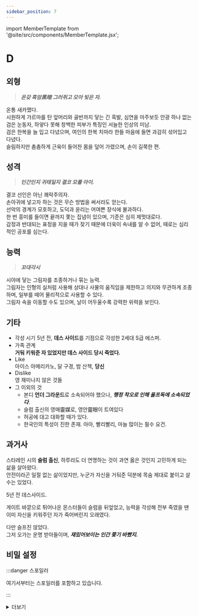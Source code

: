 ```yaml
---
sidebar_position: 7
---
```


import MemberTemplate from '@site/src/components/MemberTemplate.jsx';

# D

<MemberTemplate
  title="울프독"
  image="/img/w.png"
  codename="D"
  gender="남성"
  age="22"
  height="182cm"
  affiliation="특수 요원"
  ability="[S급] - 꼬대각시"
  bg="#3AB8DE"
  cr="#fff"
/>

## 외형
> ***온갖 흑암黑暗 그러쥐고 모아 빚은 자.***

온통 새카맸다.  
시원하게 가르마를 탄 앞머리와 골반까지 닿는 긴 흑발, 심연을 마주보듯 안광 하나 없는 검은 눈동자, 하얗다 못해 창백한 피부가 특징인 서늘한 인상의 미남.  
검은 한복을 늘 입고 다녔으며, 여인의 한복 치마라 한들 마음에 들면 과감히 섞어입고 다녔다.  
슬림하지만 촘촘하게 근육이 들어찬 몸을 덮어 가렸으며, 손이 길쭉한 편.  

## 성격
> ***인간인지 귀태일지 결코 모를 아이.***

결코 선인은 아닌 쾌락주의자.  
손아귀에 넣고자 하는 것은 무슨 방법을 써서라도 얻는다.  
선악의 경계가 모호하고, 도덕과 윤리는 어여쁜 장식에 불과하다.  
한 번 흥미를 들이면 끝까지 쫓는 집념이 있으며, 기준은 심히 제멋대로다.  
감정과 반대되는 표정을 지을 때가 잦기 때문에 더욱이 속내를 알 수 없어, 때로는 심리적인 공포를 심는다.  

## 능력
> ***꼬대각시***

시야에 닿는 그림자를 조종하거나 묶는 능력.  
그림자는 인형의 실처럼 사용해 상대나 사물의 움직임을 제한하고 의지와 무관하게 조종하며, 일부를 떼어 물리적으로 사용할 수 있다.  
그림자 속을 이동할 수도 있으며, 날이 어두울수록 강력한 위력을 보인다.

## 기타
- 각성 시기
5년 전, **데스 사이드**를 기점으로 각성한 2세대 S급 에스퍼.
- 가족 관계  
**거둬 키워준 자 있었지만 데스 사이드 당시 죽었다.**
- Like  
아이스 아메리카노, 달 구경, 밤 산책, **당신**
- Dislike  
영 재미나지 않은 것들
- 그 이외의 것
  - 본디 **언더 그라운드**로 소속되어야 했으나, ***행정 착오로 인해 울프독에 소속되었다***.
  - 슬럼 출신의 영매靈媒로, 영안靈眼이 트여있다
  - 허공에 대고 대화할 때가 있다.
  - 한국인의 특성이 진한 존재. 아아, 빨리빨리, 마늘 많이는 필수 요건.
    
## 과거사
스타레인 시의 **슬럼 출신**, 하루라도 더 연명하는 것이 과연 옳은 것인지 고민하게 되는 삶을 살아왔다.  
안전이라곤 일절 없는 삶이었지만, 누군가 자신을 거둬준 덕분에 목숨 제대로 붙이고 살 수는 있었다.  

5년 전 데스사이드.  

게이트 바깥으로 튀어나온 몬스터들이 슬럼을 뒤엎었고, 능력을 각성해 전부 죽였을 땐 이미 자신을 키워주던 자가 죽어버린지 오래였다.  

다만 슬프진 않았다.  
그저 오가는 운명 받아들이며, ***재밌어보이는 인간 쫓기 바빴지.***  

## 비밀 설정

:::danger 스포일러

여기서부터는 스포일러를 포함하고 있습니다.

:::


<details>
  <summary>
    더보기
  </summary>

  너의 이름은 현도재玄韜渽다. 알겠느냐?
  그 미치광이는 도재라는 이름을 거두며 땟국물 죽죽 흘리는 아이를 답삭 쥐어 슬럼의 거처로 데려갔다.
  삡삐약.

</details>
